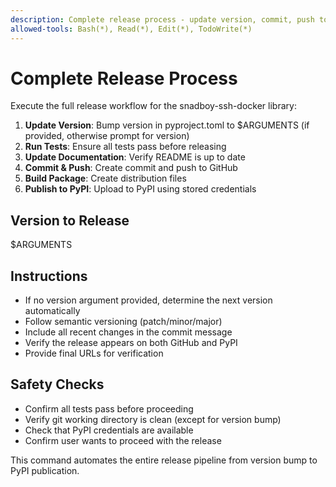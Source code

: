 ```yaml
---
description: Complete release process - update version, commit, push to GitHub, and publish to PyPI
allowed-tools: Bash(*), Read(*), Edit(*), TodoWrite(*)
---
```


# Complete Release Process

Execute the full release workflow for the snadboy-ssh-docker library:

1. **Update Version**: Bump version in pyproject.toml to $ARGUMENTS (if provided, otherwise prompt for version)
2. **Run Tests**: Ensure all tests pass before releasing
3. **Update Documentation**: Verify README is up to date
4. **Commit & Push**: Create commit and push to GitHub
5. **Build Package**: Create distribution files
6. **Publish to PyPI**: Upload to PyPI using stored credentials

## Version to Release
$ARGUMENTS

## Instructions
- If no version argument provided, determine the next version automatically
- Follow semantic versioning (patch/minor/major)
- Include all recent changes in the commit message
- Verify the release appears on both GitHub and PyPI
- Provide final URLs for verification

## Safety Checks
- Confirm all tests pass before proceeding
- Verify git working directory is clean (except for version bump)
- Check that PyPI credentials are available
- Confirm user wants to proceed with the release

This command automates the entire release pipeline from version bump to PyPI publication.